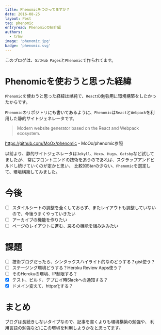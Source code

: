 ```yaml
---
title: Phenomicをつかってますか？
date: 2016-08-25
layout: Post
tag: phenomic
entryread: Phenomicの紹介編
authors:
  - trkw
image: 'phenomic.jpg'
badge: 'phenomic.svg'
---
```


このブログは、`GitHub Pages`と`Phenomic`で作られてます。

# Phenomicを使おうと思った経緯

`Phenomic`を使おうと思った経緯は単純で、`React`の勉強用に環境構築をしたかったからです。

`Phenomic`のリポジトリにも書いてあるように、`Phenomic`は`React`と`Webpack`を利用した静的サイトジェネレータです。

> Modern website generator based on the React and Webpack ecosystem.

https://github.com/MoOx/phenomic - MoOx/phenomic参照

以前より、静的サイトジェネレータは`Jekyll`、`Hexo`、`Hugo`、`Gatsby`など試してましたが、
常にフロントエンドの技術を追うのであれば、スクラップアンドビルドし続けていくのが定かと思い、
比較的Starの少ない、`Phenomic`を選定して、環境構築してみました。

# 今後

- [ ] スタイルシートの調整を全くしておらず、またレイアウトも調整していないので、今後うまくやっていきたい
- [ ] アーカイブの機能を作りたい
- [ ] ページのレイアウトに進む、戻るの機能を組み込みたい

# 課題

- [ ] 技術ブログだったら、シンタックスハイライト的なのどうする？gist使う？
- [ ] ステージング環境どうする？Heroku Review Apps使う？
- [ ] そのHerokuの環境、IP制限する？
- [x] テスト、ビルド、デプロイ時Slackへの通知する？
- [x]  ドメイン変えて、https化する？

# まとめ

ブログは長続きしないタイプなので、記事を書くよりも環境構築の勉強や、
利用言語の勉強などにこの環境を利用しようかなと思ってます。